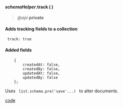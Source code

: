 #### _schemaHelper_.track (  )  
> _@api_ **private**   

<div class="code-header"><h4>Adds tracking fields to a collection</h4></div><pre class=" language-javascript"><code class="language-javascript"> track: true </code></pre>  

<div class="code-header"> <h4>Added fields</h4></div><pre class=" language-javascript"><code class="language-javascript">    { 
		createdAt: false, 
		createdBy: false,
		updatedAt: false,
		updatedBy: false
	};
</code></pre> 

Uses <code class="default-value"> list.schema.pre('save'...) </code> to alter documents.

<div class="code-header addGitHubLink" data-file="lib/schemaPlugins/track.js"><a href="#" class="loadCode"> code</a></div><pre class=" language-javascript hideCode api"></pre> 

